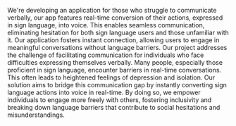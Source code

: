 We're developing an application for those who struggle to communicate verbally, our app features real-time conversion of their actions, expressed in sign language, into voice. This enables seamless communication, eliminating hesitation for both sign language users and those unfamiliar with it. Our application fosters instant connection, allowing users to engage in meaningful conversations without language barriers.
Our project addresses the challenge of facilitating communication for individuals who face difficulties expressing themselves verbally. Many people, especially those proficient in sign language, encounter barriers in real-time conversations. This often leads to heightened feelings of depression and isolation. Our solution aims to bridge this communication gap by instantly converting sign language actions into voice in real-time. By doing so, we empower individuals to engage more freely with others, fostering inclusivity and breaking down language barriers that contribute to social hesitations and misunderstandings.
